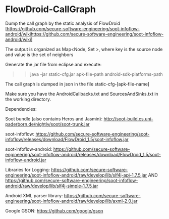 # FlowDroid-CallGraph
Dump the call graph by the static analysis of FlowDroid [https://github.com/secure-software-engineering/soot-infoflow-android/wikihttps://github.com/secure-software-engineering/soot-infoflow-android/wiki]

The output is organized as Map<Node, Set <Node>>, where key is the source node and value is the set of neighbors 

Generate the jar file from eclipse and execute:

  >>java -jar static-cfg.jar apk-file-path android-sdk-platforms-path

The call graph is dumped in json in the file static-cfg-[apk-file-name]

Make sure you have the AndroidCallbacks.txt and SourcesAndSinks.txt in the working directory. 

Dependencies:

Soot bundle (also contains Heros and Jasmin): http://soot-build.cs.uni-paderborn.de/nightly/soot/soot-trunk.jar

soot-infoflow: https://github.com/secure-software-engineering/soot-infoflow/releases/download/FlowDroid_1.5/soot-infoflow.jar

soot-infoflow-android: https://github.com/secure-software-engineering/soot-infoflow-android/releases/download/FlowDroid_1.5/soot-infoflow-android.jar

Libraries for Logging: https://github.com/secure-software-engineering/soot-infoflow-android/raw/develop/lib/slf4j-api-1.7.5.jar AND https://github.com/secure-software-engineering/soot-infoflow-android/raw/develop/lib/slf4j-simple-1.7.5.jar

Android XML parser library: https://github.com/secure-software-engineering/soot-infoflow-android/raw/develop/lib/axml-2.0.jar

Google GSON: https://github.com/google/gson
